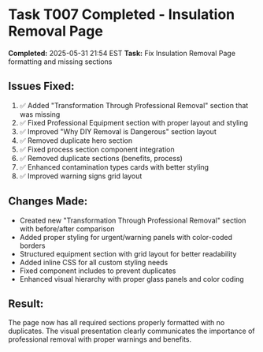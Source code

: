 # Task T007 Completed - Insulation Removal Page

**Completed:** 2025-05-31 21:54 EST
**Task:** Fix Insulation Removal Page formatting and missing sections

## Issues Fixed:
1. ✅ Added "Transformation Through Professional Removal" section that was missing
2. ✅ Fixed Professional Equipment section with proper layout and styling
3. ✅ Improved "Why DIY Removal is Dangerous" section layout
4. ✅ Removed duplicate hero section
5. ✅ Fixed process section component integration
6. ✅ Removed duplicate sections (benefits, process)
7. ✅ Enhanced contamination types cards with better styling
8. ✅ Improved warning signs grid layout

## Changes Made:
- Created new "Transformation Through Professional Removal" section with before/after comparison
- Added proper styling for urgent/warning panels with color-coded borders
- Structured equipment section with grid layout for better readability
- Added inline CSS for all custom styling needs
- Fixed component includes to prevent duplicates
- Enhanced visual hierarchy with proper glass panels and color coding

## Result:
The page now has all required sections properly formatted with no duplicates. The visual presentation clearly communicates the importance of professional removal with proper warnings and benefits.
